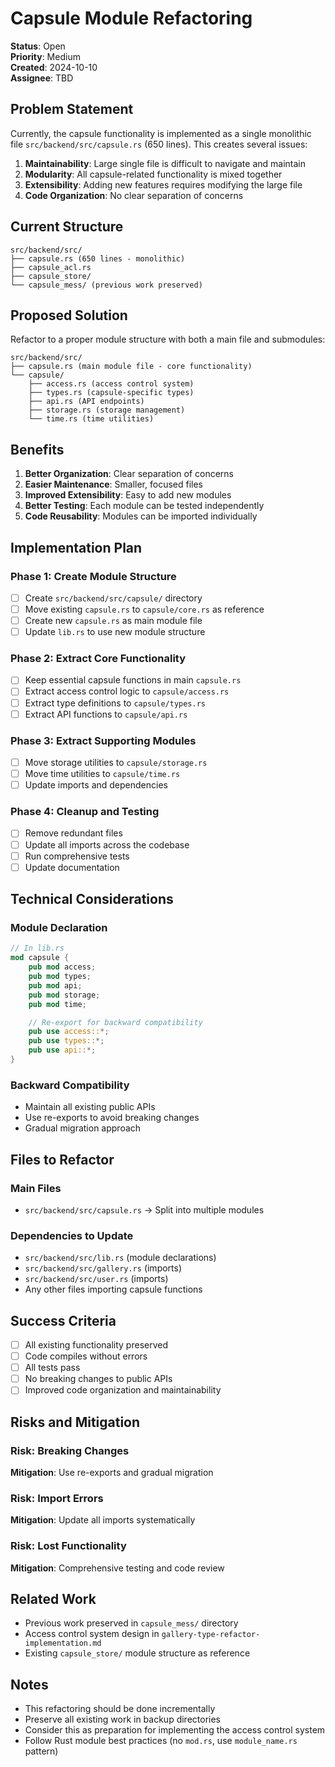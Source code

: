 # Capsule Module Refactoring

**Status**: Open  
**Priority**: Medium  
**Created**: 2024-10-10  
**Assignee**: TBD

## Problem Statement

Currently, the capsule functionality is implemented as a single monolithic file `src/backend/src/capsule.rs` (650 lines). This creates several issues:

1. **Maintainability**: Large single file is difficult to navigate and maintain
2. **Modularity**: All capsule-related functionality is mixed together
3. **Extensibility**: Adding new features requires modifying the large file
4. **Code Organization**: No clear separation of concerns

## Current Structure

```
src/backend/src/
├── capsule.rs (650 lines - monolithic)
├── capsule_acl.rs
├── capsule_store/
└── capsule_mess/ (previous work preserved)
```

## Proposed Solution

Refactor to a proper module structure with both a main file and submodules:

```
src/backend/src/
├── capsule.rs (main module file - core functionality)
└── capsule/
    ├── access.rs (access control system)
    ├── types.rs (capsule-specific types)
    ├── api.rs (API endpoints)
    ├── storage.rs (storage management)
    └── time.rs (time utilities)
```

## Benefits

1. **Better Organization**: Clear separation of concerns
2. **Easier Maintenance**: Smaller, focused files
3. **Improved Extensibility**: Easy to add new modules
4. **Better Testing**: Each module can be tested independently
5. **Code Reusability**: Modules can be imported individually

## Implementation Plan

### Phase 1: Create Module Structure

- [ ] Create `src/backend/src/capsule/` directory
- [ ] Move existing `capsule.rs` to `capsule/core.rs` as reference
- [ ] Create new `capsule.rs` as main module file
- [ ] Update `lib.rs` to use new module structure

### Phase 2: Extract Core Functionality

- [ ] Keep essential capsule functions in main `capsule.rs`
- [ ] Extract access control logic to `capsule/access.rs`
- [ ] Extract type definitions to `capsule/types.rs`
- [ ] Extract API functions to `capsule/api.rs`

### Phase 3: Extract Supporting Modules

- [ ] Move storage utilities to `capsule/storage.rs`
- [ ] Move time utilities to `capsule/time.rs`
- [ ] Update imports and dependencies

### Phase 4: Cleanup and Testing

- [ ] Remove redundant files
- [ ] Update all imports across the codebase
- [ ] Run comprehensive tests
- [ ] Update documentation

## Technical Considerations

### Module Declaration

```rust
// In lib.rs
mod capsule {
    pub mod access;
    pub mod types;
    pub mod api;
    pub mod storage;
    pub mod time;

    // Re-export for backward compatibility
    pub use access::*;
    pub use types::*;
    pub use api::*;
}
```

### Backward Compatibility

- Maintain all existing public APIs
- Use re-exports to avoid breaking changes
- Gradual migration approach

## Files to Refactor

### Main Files

- `src/backend/src/capsule.rs` → Split into multiple modules

### Dependencies to Update

- `src/backend/src/lib.rs` (module declarations)
- `src/backend/src/gallery.rs` (imports)
- `src/backend/src/user.rs` (imports)
- Any other files importing capsule functions

## Success Criteria

- [ ] All existing functionality preserved
- [ ] Code compiles without errors
- [ ] All tests pass
- [ ] No breaking changes to public APIs
- [ ] Improved code organization and maintainability

## Risks and Mitigation

### Risk: Breaking Changes

**Mitigation**: Use re-exports and gradual migration

### Risk: Import Errors

**Mitigation**: Update all imports systematically

### Risk: Lost Functionality

**Mitigation**: Comprehensive testing and code review

## Related Work

- Previous work preserved in `capsule_mess/` directory
- Access control system design in `gallery-type-refactor-implementation.md`
- Existing `capsule_store/` module structure as reference

## Notes

- This refactoring should be done incrementally
- Preserve all existing work in backup directories
- Consider this as preparation for implementing the access control system
- Follow Rust module best practices (no `mod.rs`, use `module_name.rs` pattern)
